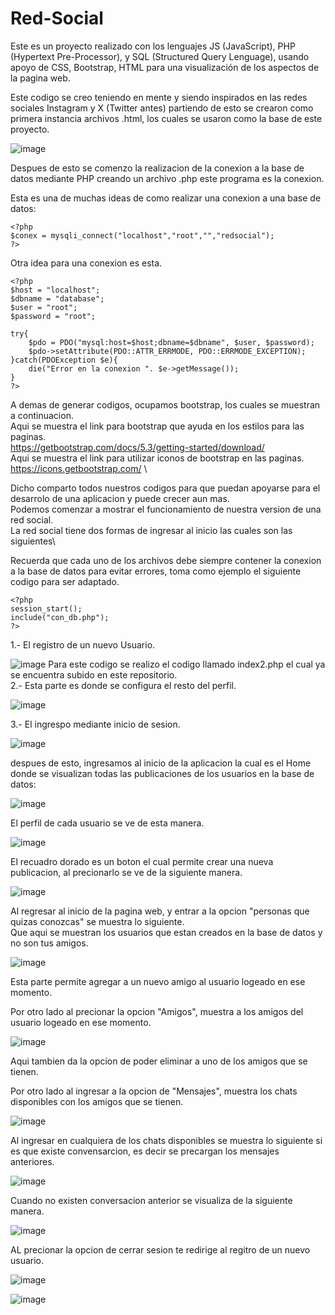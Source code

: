 # Red-Social
Este es un proyecto realizado con los lenguajes JS (JavaScript), PHP (Hypertext Pre-Processor), y SQL (Structured Query Lenguage), usando apoyo de CSS, Bootstrap, HTML para
una visualización de los aspectos de la pagina web.

Este codigo se creo teniendo en mente y siendo inspirados en las redes sociales Instagram y X (Twitter antes)
partiendo de esto se crearon como primera instancia archivos .html, los cuales se usaron como la base de este
proyecto.

![image](https://github.com/user-attachments/assets/f8c73a3e-f972-4d47-85aa-1f0ccc87f25b)

Despues de esto se comenzo la realizacion de la conexion a la base de datos mediante PHP creando un archivo .php
este programa es la conexion.

Esta es una de muchas ideas de como realizar una conexion a una base de datos:

    <?php
    $conex = mysqli_connect("localhost","root","","redsocial");
    ?>

Otra idea para una conexion es esta.

    <?php
    $host = "localhost";
    $dbname = "database";
    $user = "root";
    $password = "root";
    
    try{
        $pdo = PDO("mysql:host=$host;dbname=$dbname", $user, $password);
        $pdo->setAttribute(PDO::ATTR_ERRMODE, PDO::ERRMODE_EXCEPTION);
    }catch(PDOException $e){
        die("Error en la conexion ". $e->getMessage());
    }
    ?>

A demas de generar codigos, ocupamos bootstrap, los cuales se muestran a continuacion.\
Aqui se muestra el link para bootstrap que ayuda en los estilos para las paginas.\
https://getbootstrap.com/docs/5.3/getting-started/download/ \
Aqui se muestra el link para utilizar iconos de bootstrap en las paginas.\
https://icons.getbootstrap.com/ \

Dicho comparto todos nuestros codigos para que puedan apoyarse para el desarrolo de una aplicacion y puede crecer aun mas.\
Podemos comenzar a mostrar el funcionamiento de nuestra version de una red social.\
La red social tiene dos formas de ingresar al inicio las cuales son las siguientes\

Recuerda que cada uno de los archivos debe siempre contener la conexion a la base de datos para evitar errores, toma como ejemplo el siguiente codigo para ser adaptado.

    <?php
    session_start();
    include("con_db.php");
    ?>

1.- El registro de un nuevo Usuario.

![image](https://github.com/user-attachments/assets/c2b0bd15-158e-4cb9-b171-b0d04fdc4aff)
Para este codigo se realizo el codigo llamado index2.php el cual ya se encuentra subido en este repositorio.\
2.- Esta parte es donde se configura el resto del perfil.

![image](https://github.com/user-attachments/assets/9012a45b-8a03-4d40-a49c-c7b1c4261aaf)

3.- El ingrespo mediante inicio de sesion.

![image](https://github.com/user-attachments/assets/994359d3-d1a1-448a-b4ed-48369007a477)

despues de esto, ingresamos al inicio de la aplicacion la cual es el Home donde se visualizan todas las publicaciones de los usuarios en la base de datos:

![image](https://github.com/user-attachments/assets/76570bff-e141-4cd9-8cfc-e99dccb01af2)

El perfil de cada usuario se ve de esta manera.

![image](https://github.com/user-attachments/assets/31822015-98a2-4c47-ab1d-13de525ea41e)

El recuadro dorado es un boton el cual permite crear una nueva publicacion, al precionarlo se ve de la siguiente manera.

![image](https://github.com/user-attachments/assets/46d3ad54-7e20-4264-9c9d-56b3dbb8bdd4)

Al regresar al inicio de la pagina web, y entrar a la opcion "personas que quizas conozcas" se muestra lo siguiente.\
Que aqui se muestran los usuarios que estan creados en la base de datos y no son tus amigos.

![image](https://github.com/user-attachments/assets/22e851e8-ea42-4c97-b3d9-1752cb927f20)

Esta parte permite agregar a un nuevo amigo al usuario logeado en ese momento.

Por otro lado al precionar la opcion "Amigos", muestra a los amigos del usuario logeado en ese momento.

![image](https://github.com/user-attachments/assets/bc5b87ab-5ebb-4db1-b41a-c93ab484acbb)

Aqui tambien da la opcion de poder eliminar a uno de los amigos que se tienen.

Por otro lado al ingresar a la opcion de "Mensajes", muestra los chats disponibles con los amigos que se tienen.

![image](https://github.com/user-attachments/assets/a2a642c3-00a7-4419-a335-25867ea337be)

Al ingresar en cualquiera de los chats disponibles se muestra lo siguiente si es que existe convensarcion, es decir se precargan los mensajes anteriores.

![image](https://github.com/user-attachments/assets/c824b3d0-d8f3-4623-ac51-ecb63bd7aa34)

Cuando no existen conversacion anterior se visualiza de la siguiente manera.

![image](https://github.com/user-attachments/assets/2a39abcd-ff65-41cc-9d56-ad4782f5763c)

AL precionar la opcion de cerrar sesion te redirige al regitro de un nuevo usuario.

![image](https://github.com/user-attachments/assets/f3d3a1e6-1fa1-4bd2-8531-ff3d9c502a90)

![image](https://github.com/user-attachments/assets/d4e2f31b-d521-4eb3-a281-46f49d11e7a8)









